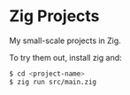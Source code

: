 # Zig Projects

My small-scale projects in Zig.

To try them out, install zig and:
```sh
$ cd <project-name>
$ zig run src/main.zig
```
